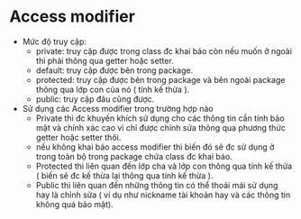 # Access modifier
- Mức độ truy cập:
  + private: truy cập được trong class đc khai báo còn nếu muốn ở ngoài thì phải thông qua getter hoặc setter.
  + default: truy cập được bên trong package.
  + protected: truy cập được bên trong package và bên ngoài package thông qua lớp con của nó ( tính kế thừa ).
  + public: truy cập đâu cũng được.
- Sử dụng các Access modifier trong trường hợp nào
  + Private thì đc khuyến khích sử dụng cho các thông tin cần tính bảo mật và chính xác cao vì chỉ được chỉnh sửa thông qua phương thức getter hoặc setter thôi.
  + nếu không khai báo access modifier thì biến đó sẽ đc sử dụng ở trong toàn bộ trong package chứa class đc khai báo.
  + Protected thì liên quan đến lớp cha và lớp con thông qua tính kế thừa ( biến sẽ đc kế thừa lại thông qua tính kế thừa ).
  + Public thì liên quan đến những thông tin có thể thoải mái sử dụng hay là chỉnh sửa ( ví dụ như nickname tài khoản hay và các thông tin không quá bảo mật).

